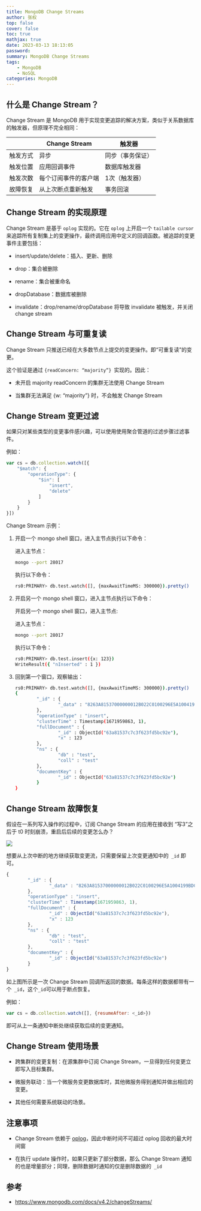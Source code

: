 ```yaml
---
title: MongoDB Change Streams
author: 张权
top: false
cover: false
toc: true
mathjax: true
date: 2023-03-13 18:13:05
password:
summary: MongoDB Change Streams
tags:
	- MongoDB
	- NoSQL
categories: MongoDB
---
```


## 什么是 Change Stream？

Change Stream 是 MongoDB 用于实现变更追踪的解决方案，类似于关系数据库的触发器，但原理不完全相同：

|          | Change Stream        | 触发器           |
| -------- | -------------------- | ---------------- |
| 触发方式 | 异步                 | 同步（事务保证） |
| 触发位置 | 应用回调事件         | 数据库触发器     |
| 触发次数 | 每个订阅事件的客户端 | 1次（触发器）    |
| 故障恢复 | 从上次断点重新触发   | 事务回滚         |

## Change Stream 的实现原理

Change Stream 是基于 `oplog` 实现的。它在 `oplog` 上开启一个 `tailable cursor` 来追踪所有复制集上的变更操作，最终调用应用中定义的回调函数。被追踪的变更事件主要包括：

* insert/update/delete：插入、更新、删除

* drop：集合被删除

* rename：集合被重命名

* dropDatabase：数据库被删除

* invalidate：drop/rename/dropDatabase 将导致 invalidate 被触发，并关闭 change stream

## Change Stream 与可重复读

Change Stream 只推送已经在大多数节点上提交的变更操作。即“可重复读”的变更。

这个验证是通过 `{readConcern: “majority”} `实现的。因此：

* 未开启 majority readConcern 的集群无法使用 Change Stream

* 当集群无法满足 {w: “majority”} 时，不会触发 Change Stream

## Change Stream 变更过滤

如果只对某些类型的变更事件感兴趣，可以使用使用聚合管道的过滤步骤过滤事件。

例如：

```javascript
var cs = db.collection.watch([{
    "$match": {
        "operationType": {
            "$in": [
                "insert",
                "delete"
            ]
        }
    }
}])
```

Change Stream 示例：

1. 开启一个 mongo shell 窗口，进入主节点执行以下命令：

   进入主节点：

   ```bash
   mongo --port 28017
   ```

   执行以下命令：

   ```bash
   rs0:PRIMARY> db.test.watch([], {maxAwaitTimeMS: 300000}).pretty()
   ```

2. 开启另一个 mongo shell 窗口，进入主节点执行以下命令：

   开启另一个 mongo shell 窗口，进入主节点:

   进入主节点：

   ```bash
   mongo --port 28017
   ```

   执行以下命令：

   ```bash
   rs0:PRIMARY> db.test.insert({x: 123})
   WriteResult({ "nInserted" : 1 })
   ```

3. 回到第一个窗口，观察输出：

   ```bash
   rs0:PRIMARY> db.test.watch([], {maxAwaitTimeMS: 300000}).pretty()
   {
           "_id" : {
                   "_data" : "8263A81537000000012B022C0100296E5A1004199BDC9429644781918CE46FDC2C0DFF46645F6964006463A81537C7C3F623FD5BC92E0004"
           },
           "operationType" : "insert",
           "clusterTime" : Timestamp(1671959863, 1),
           "fullDocument" : {
                   "_id" : ObjectId("63a81537c7c3f623fd5bc92e"),
                   "x" : 123
           },
           "ns" : {
                   "db" : "test",
                   "coll" : "test"
           },
           "documentKey" : {
                   "_id" : ObjectId("63a81537c7c3f623fd5bc92e")
           }
   }
   
   ```

## Change Stream 故障恢复

假设在一系列写入操作的过程中，订阅 Change Stream 的应用在接收到 “写3”之后于 t0 时刻崩溃，重启后后续的变更怎么办？

![](https://cdn.jsdelivr.net/gh/dendi875/images/PicGo/change-stream-1.png)

想要从上次中断的地方继续获取变更流，只需要保留上次变更通知中的` _id` 即可。

```javascript
{
        "_id" : {
                "_data" : "8263A81537000000012B022C0100296E5A1004199BDC9429644781918CE46FDC2C0DFF46645F6964006463A81537C7C3F623FD5BC92E0004"
        },
        "operationType" : "insert",
        "clusterTime" : Timestamp(1671959863, 1),
        "fullDocument" : {
                "_id" : ObjectId("63a81537c7c3f623fd5bc92e"),
                "x" : 123
        },
        "ns" : {
                "db" : "test",
                "coll" : "test"
        },
        "documentKey" : {
                "_id" : ObjectId("63a81537c7c3f623fd5bc92e")
        }
}
```

如上图所示是一次 Change Stream 回调所返回的数据。每条这样的数据都带有一个` _id`，这个` _id `可以用于断点恢复。

例如：

```javascript
var cs = db.collection.watch([], {resumeAfter: <_id>})
```

即可从上一条通知中断处继续获取后续的变更通知。

## Change Stream 使用场景

* 跨集群的变更复制：在源集群中订阅 Change Stream，一旦得到任何变更立即写入目标集群。 

* 微服务联动：当一个微服务变更数据库时，其他微服务得到通知并做出相应的变更。 

* 其他任何需要系统联动的场景。

## 注意事项

* Change Stream 依赖于 [oplog](https://www.mongodb.com/docs/manual/core/replica-set-oplog/)，因此中断时间不可超过 oplog 回收的最大时间窗

* 在执行 update 操作时，如果只更新了部分数据，那么 Change Stream 通知的也是增量部分；同理，删除数据时通知的仅是删除数据的` _id`

## 参考

* https://www.mongodb.com/docs/v4.2/changeStreams/